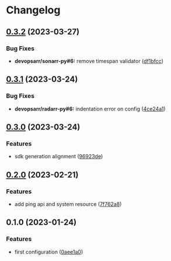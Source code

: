 # Changelog

## [0.3.2](https://github.com/devopsarr/prowlarr-py/compare/v0.3.1...v0.3.2) (2023-03-27)


### Bug Fixes

* **devopsarr/sonarr-py#6:** remove timespan validator ([df1bfcc](https://github.com/devopsarr/prowlarr-py/commit/df1bfcc4a68661856a240d375c66cacc02807e2c))

## [0.3.1](https://github.com/devopsarr/prowlarr-py/compare/v0.3.0...v0.3.1) (2023-03-24)


### Bug Fixes

* **devopsarr/radarr-py#6:** indentation error on config ([4ce24a1](https://github.com/devopsarr/prowlarr-py/commit/4ce24a10beaac9cc5947e680e27d8319051e1e8f))

## [0.3.0](https://github.com/devopsarr/prowlarr-py/compare/v0.2.0...v0.3.0) (2023-03-24)


### Features

* sdk generation alignment ([96923de](https://github.com/devopsarr/prowlarr-py/commit/96923de6f4e2338366051ee41b3f187c33358630))

## [0.2.0](https://github.com/devopsarr/prowlarr-py/compare/v0.1.0...v0.2.0) (2023-02-21)


### Features

* add ping api and system resource ([7f762a8](https://github.com/devopsarr/prowlarr-py/commit/7f762a8bb799de4e095cad43ec2f38fbc03284c2))

## 0.1.0 (2023-01-24)


### Features

* first configuration ([0aee1a0](https://github.com/devopsarr/prowlarr-py/commit/0aee1a0216405053bb371d71f633147feafc5556))
